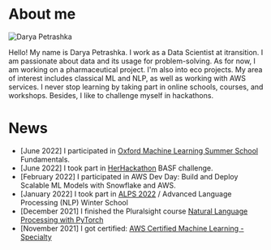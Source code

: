 # About me

![Darya Petrashka](https://github.com/dashapetr/dashapetr.github.io/blob/main/Darya_Petrashka_photo.jpg?raw=true)

Hello! My name is Darya Petrashka. I work as a Data Scientist at itransition. I am passionate about data and its usage for problem-solving. 
As for now, I am working on a pharmaceutical project. I'm also into eco projects.
My area of interest includes classical ML and NLP, as well as working with AWS services. 
I never stop learning by taking part in online schools, courses, and workshops. Besides, I like to challenge myself in hackathons.


# News

- [June 2022] I participated in [Oxford Machine Learning Summer School](https://www.oxfordml.school/) Fundamentals.
- [June 2022] I took part in [HerHackathon](https://thehackathoncompany.com/herhackathon/) BASF challenge.
- [February 2022] I participated in AWS Dev Day: Build and Deploy Scalable ML Models with Snowflake and AWS.
- [January 2022] I took part in [ALPS 2022](https://lig-alps.imag.fr/) / Advanced Language Processing (NLP) Winter School
- [December 2021] I finished the Pluralsight course [Natural Language Processing with PyTorch](https://www.pluralsight.com/courses/natural-language-processing-pytorch)
- [November 2021] I got certified: [AWS Certified Machine Learning - Specialty](https://aws.amazon.com/certification/certified-machine-learning-specialty/)
